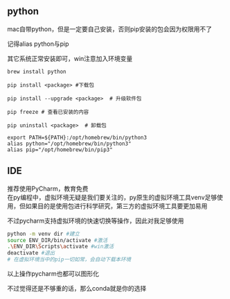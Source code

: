 ## python
mac自带python，但是一定要自己安装，否则pip安装的包会因为权限用不了

记得alias python与pip

其它系统正常安装即可，win注意加入环境变量
```shell
brew install python

pip install <package> #下载包

pip install --upgrade <package>  # 升级软件包

pip freeze # 查看已安装的内容

pip uninstall <package>  # 卸载包

export PATH=${PATH}:/opt/homebrew/bin/python3
alias python="/opt/homebrew/bin/python3"
alias pip="/opt/homebrew/bin/pip3"

```
## IDE
推荐使用PyCharm，教育免费  
在py编程中，虚拟环境无疑是我们要关注的，py原生的虚拟环境工具venv足够使用，但如果目的是使用包进行科学研究，第三方的虚拟环境工具要更加易用

不过pycharm支持虚拟环境的快速切换等操作，因此对我足够使用
```bash
python -m venv dir #建立
source ENV_DIR/bin/activate #激活
.\ENV_DIR\Scripts\activate #win激活
deactivate #退出
# 在虚拟环境当中的pip一切如常，会自动下载本环境
```
以上操作pycharm也都可以图形化

不过觉得还是不够重的话，那么conda就是你的选择
